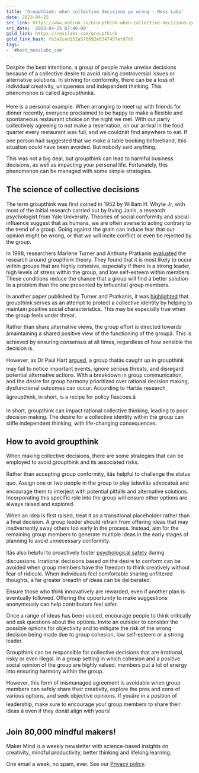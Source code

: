 ```yaml
---
title: 'Groupthink: when collective decisions go wrong - Ness Labs'
date: 2023-04-25
src_link: https://www.notion.so/Groupthink-when-collective-decisions-go-wrong-d51a25baf6514b96b638230bd1d71fe6
src_date: '2023-04-25 07:46:00'
gold_link: https://nesslabs.com/groupthink
gold_link_hash: fb3a2ced152a576092e0347457efd766
tags:
- '#host_nesslabs_com'
---
```





Despite the best intentions, a group of people make unwise decisions because of a collective desire to avoid raising controversial issues or alternative solutions. In striving for conformity, there can be a loss of individual creativity, uniqueness and independent thinking. This phenomenon is called âgroupthinkâ.


Here is a personal example. When arranging to meet up with friends for dinner recently, everyone proclaimed to be happy to make a flexible and spontaneous restaurant choice on the night we met. With our party collectively agreeing to not make a reservation, on our arrival in the food quarter every restaurant was full, and we couldnât find anywhere to eat. If one person had suggested that we make a table booking beforehand, this situation could have been avoided. But nobody said anything.


This was not a big deal, but groupthink can lead to harmful business decisions, as well as impacting your personal life. Fortunately, this phenomenon can be managed with some simple strategies.


The science of collective decisions
-----------------------------------


The term groupthink was first coined in 1952 by William H. Whyte Jr, with most of the initial research carried out by Irving Janis, a research psychologist from Yale University. Theories of social conformity and social influence suggest that as humans, we are often averse to acting contrary to the trend of a group. Going against the grain can induce fear that our opinion might be wrong, or that we will incite conflict or even be rejected by the group.


In 1998, researchers Marlene Turner and Anthony Pratkanis [evaluated](https://www.sciencedirect.com/science/article/abs/pii/S074959789892756X) the research around groupthink theory. They found that it is most likely to occur within groups that are highly cohesive, especially if there is a strong leader, high levels of stress within the group, and low self-esteem within members. These conditions reduce the chance that a group will find a better solution to a problem than the one presented by influential group members.


In another paper published by Turner and Pratkanis, it was [highlighted](https://www.sciencedirect.com/science/article/abs/pii/S0749597898927571?via%3Dihub) that groupthink serves as an attempt to protect a collective identity by helping to maintain positive social characteristics. This may be especially true when the group feels under threat.


Rather than share alternative views, the group effort is directed towards âmaintaining a shared positive view of the functioning of the groupâ. This is achieved by ensuring consensus at all times, regardless of how sensible the decision is.


However, as Dr Paul Hart [argued](https://www.sciencedirect.com/science/article/abs/pii/S0749597898927649?via%3Dihub), a group thatâs caught up in groupthink may fail to notice important events, ignore serious threats, and disregard potential alternative actions. With a breakdown in group communication, and the desire for group harmony prioritized over rational decision making, dysfunctional outcomes can occur. According to Hartâs research, âgroupthink, in short, is a recipe for policy fiascoes.â


In short, groupthink can impact rational collective thinking, leading to poor decision making. The desire for a collective identity within the group can stifle independent thinking, with life-changing consequences.


How to avoid groupthink
-----------------------


When making collective decisions, there are some strategies that can be employed to avoid groupthink and its associated risks.


Rather than accepting group conformity, itâs helpful to challenge the status quo. Assign one or two people in the group to play âdevilâs advocateâ and encourage them to interject with potential pitfalls and alternative solutions. Incorporating this specific role into the group will ensure other options are always raised and explored.


When an idea is first raised, treat it as a transitional placeholder rather than a final decision. A group leader should refrain from offering ideas that may inadvertently sway others too early in the process. Instead, aim for the remaining group members to generate multiple ideas in the early stages of planning to avoid unnecessary conformity.


Itâs also helpful to proactively foster [psychological safety](https://nesslabs.com/personal-user-manual) during discussions. Irrational decisions based on the desire to conform can be avoided when group members have the freedom to think creatively without fear of ridicule. When individuals feel comfortable sharing unfiltered thoughts, a far greater breadth of ideas can be deliberated. 


Ensure those who think innovatively are rewarded, even if another plan is eventually followed. Offering the opportunity to make suggestions anonymously can help contributors feel safer.


Once a range of ideas has been voiced, encourage people to think critically and ask questions about the options. Invite an outsider to consider the possible options for objectivity and to mitigate the risk of the wrong decision being made due to group cohesion, low self-esteem or a strong leader.


Groupthink can be responsible for collective decisions that are irrational, risky or even illegal. In a group setting in which cohesion and a positive social opinion of the group are highly valued, members put a lot of energy into ensuring harmony within the group.


However, this form of mismanaged agreement is avoidable when group members can safely share their creativity, explore the pros and cons of various options, and seek objective opinions. If youâre in a position of leadership, make sure to encourage your group members to share their ideas â even if they donât align with yours!



  

Join 80,000 mindful makers!
---------------------------


Maker Mind is a weekly newsletter with science-based insights on creativity, mindful productivity, better thinking and lifelong learning.


One email a week, no spam, ever. See our [Privacy policy](/privacy).